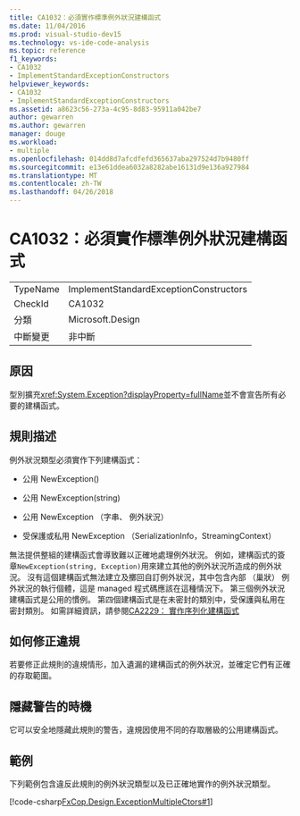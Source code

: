 ```yaml
---
title: CA1032：必須實作標準例外狀況建構函式
ms.date: 11/04/2016
ms.prod: visual-studio-dev15
ms.technology: vs-ide-code-analysis
ms.topic: reference
f1_keywords:
- CA1032
- ImplementStandardExceptionConstructors
helpviewer_keywords:
- CA1032
- ImplementStandardExceptionConstructors
ms.assetid: a8623c56-273a-4c95-8d83-95911a042be7
author: gewarren
ms.author: gewarren
manager: douge
ms.workload:
- multiple
ms.openlocfilehash: 014dd8d7afcdfefd365637aba297524d7b9480ff
ms.sourcegitcommit: e13e61ddea6032a8282abe16131d9e136a927984
ms.translationtype: MT
ms.contentlocale: zh-TW
ms.lasthandoff: 04/26/2018
---
```

# <a name="ca1032-implement-standard-exception-constructors"></a>CA1032：必須實作標準例外狀況建構函式
|||
|-|-|
|TypeName|ImplementStandardExceptionConstructors|
|CheckId|CA1032|
|分類|Microsoft.Design|
|中斷變更|非中斷|

## <a name="cause"></a>原因
 型別擴充<xref:System.Exception?displayProperty=fullName>並不會宣告所有必要的建構函式。

## <a name="rule-description"></a>規則描述
 例外狀況類型必須實作下列建構函式：

-   公用 NewException()

-   公用 NewException(string)

-   公用 NewException （字串、 例外狀況）

-   受保護或私用 NewException （SerializationInfo，StreamingContext）

 無法提供整組的建構函式會導致難以正確地處理例外狀況。 例如，建構函式的簽章`NewException(string, Exception)`用來建立其他的例外狀況所造成的例外狀況。 沒有這個建構函式無法建立及擲回自訂例外狀況，其中包含內部 （巢狀） 例外狀況的執行個體，這是 managed 程式碼應該在這種情況下。 第三個例外狀況建構函式是公用的慣例。 第四個建構函式是在未密封的類別中，受保護與私用在密封類別。 如需詳細資訊，請參閱[CA2229： 實作序列化建構函式](../code-quality/ca2229-implement-serialization-constructors.md)

## <a name="how-to-fix-violations"></a>如何修正違規
 若要修正此規則的違規情形，加入遺漏的建構函式的例外狀況，並確定它們有正確的存取範圍。

## <a name="when-to-suppress-warnings"></a>隱藏警告的時機
 它可以安全地隱藏此規則的警告，違規因使用不同的存取層級的公用建構函式。

## <a name="example"></a>範例
 下列範例包含違反此規則的例外狀況類型以及已正確地實作的例外狀況類型。

 [!code-csharp[FxCop.Design.ExceptionMultipleCtors#1](../code-quality/codesnippet/CSharp/ca1032-implement-standard-exception-constructors_1.cs)]